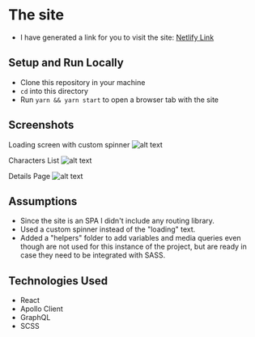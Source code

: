 # The site

- I have generated a link for you to visit the site: [Netlify Link](https://ravn-swapi.netlify.app/)

## Setup and Run Locally

- Clone this repository in your machine
- `cd` into this directory
- Run `yarn && yarn start` to open a browser tab with the site

## Screenshots

Loading screen with custom spinner
![alt text](https://res.cloudinary.com/dqjmv8wtt/image/upload/v1600031076/Screen_Shot_2020-09-13_at_3.04.17_PM_szqmu0.png "Loading Screen")


Characters List
![alt text](https://res.cloudinary.com/dqjmv8wtt/image/upload/v1600031077/Screen_Shot_2020-09-13_at_3.02.49_PM_o8voac.png "Characters List")

Details Page
![alt text](https://res.cloudinary.com/dqjmv8wtt/image/upload/v1600031077/Screen_Shot_2020-09-13_at_3.02.59_PM_edwygt.png "Details Page")

## Assumptions

- Since the site is an SPA I didn't include any routing library.
- Used a custom spinner instead of the "loading" text.
- Added a "helpers" folder to add variables and media queries even though are not used for this instance of the project, but are ready in case they need to be integrated with SASS.

## Technologies Used

- React
- Apollo Client
- GraphQL
- SCSS